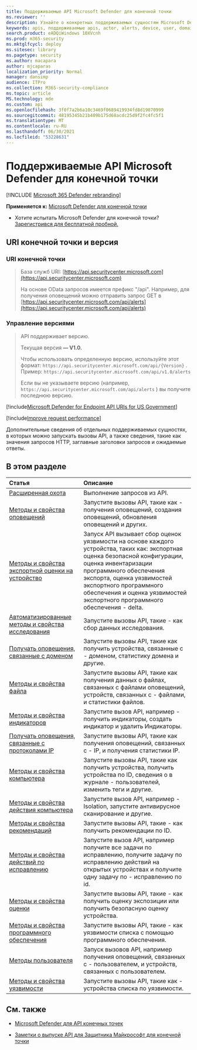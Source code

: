```yaml
---
title: Поддерживаемые API Microsoft Defender для конечной точки
ms.reviewer: ''
description: Узнайте о конкретных поддерживаемых сущностям Microsoft Defender для конечных точек, куда можно создавать вызовы API.
keywords: apis, поддерживаемые apis, actor, alerts, device, user, domain, ip, file, advanced queries, advanced hunting
search.product: eADQiWindows 10XVcnh
ms.prod: m365-security
ms.mktglfcycl: deploy
ms.sitesec: library
ms.pagetype: security
ms.author: macapara
author: mjcaparas
localization_priority: Normal
manager: dansimp
audience: ITPro
ms.collection: M365-security-compliance
ms.topic: article
MS.technology: mde
ms.custom: api
ms.openlocfilehash: 3f0f7a2b6a10c3469f0689419934fd8d19070999
ms.sourcegitcommit: 48195345b21b409b175d68acdc25d9f2fc4fc5f1
ms.translationtype: MT
ms.contentlocale: ru-RU
ms.lasthandoff: 06/30/2021
ms.locfileid: "53228631"
---
```

# <a name="supported-microsoft-defender-for-endpoint-apis"></a>Поддерживаемые API Microsoft Defender для конечной точки

[!INCLUDE [Microsoft 365 Defender rebranding](../../includes/microsoft-defender.md)]

**Применяется к:** [Microsoft Defender для конечной точки](https://go.microsoft.com/fwlink/?linkid=2154037)

- Хотите испытать Microsoft Defender для конечной точки? [Зарегистрився для бесплатной пробной.](https://www.microsoft.com/microsoft-365/windows/microsoft-defender-atp?ocid=docs-wdatp-exposedapis-abovefoldlink)

## <a name="endpoint-uri-and-versioning"></a>URI конечной точки и версия

### <a name="endpoint-uri"></a>URI конечной точки

> База служб URI: [https://api.securitycenter.microsoft.com](https://api.securitycenter.microsoft.com)
>
> На основе OData запросов имеется префикс "/api". Например, для получения оповещений можно отправить запрос GET в [https://api.securitycenter.microsoft.com/api/alerts](https://api.securitycenter.microsoft.com/api/alerts)

### <a name="versioning"></a>Управление версиями

> API поддерживает версию.
>
> Текущая версия **— V1.0.**
>
> Чтобы использовать определенную версию, используйте этот формат: `https://api.securitycenter.microsoft.com/api/{Version}` . Пример: `https://api.securitycenter.microsoft.com/api/v1.0/alerts`
>
> Если вы не указываете версию (например, `https://api.securitycenter.microsoft.com/api/alerts` ) вы получите последнюю версию.

[!include[Microsoft Defender for Endpoint API URIs for US Government](../../includes/microsoft-defender-api-usgov.md)]

[!include[Improve request performance](../../includes/improve-request-performance.md)]

Дополнительные сведения об отдельных поддерживаемых сущностях, в которых можно запускать вызовы API, а также сведения, такие как значения запросов HTTP, заглавные заголовки запросов и ожидаемые ответы.

## <a name="in-this-section"></a>В этом разделе

Статья | Описание
:---|:---
[Расширенная охота](run-advanced-query-api.md) | Выполнение запросов из API.
[Методы и свойства оповещений](alerts.md) | Запустите вызовы API, такие как \- получения оповещений, создания оповещений, обновления оповещений и других.
[Методы и свойства экспортной оценки на устройство](get-assessment-methods-properties.md) | Запуск API вызывает сбор оценок уязвимости на основе каждого устройства, таких как: экспортная оценка безопасной конфигурации, оценка инвентаризации программного обеспечения экспорта, оценка уязвимостей экспортного программного обеспечения и оценка уязвимостей экспортного программного обеспечения \- delta.
[Автоматизированные методы и свойства исследования](investigation.md) | Запустите вызовы API, такие \- как сбор данных исследования.
[Получать оповещения, связанные с доменом](get-domain-related-alerts.md) | Запустите вызовы API, такие как получить устройства, связанные с \- доменом, статистику домена и другие.
[Методы и свойства файла](files.md) | Запустите вызовы API, такие как получения данных о файлах, связанных с файлами оповещений, устройств, связанных с \- файлами, и статистики файлов.
[Методы и свойства индикаторов](ti-indicator.md) | Запустите вызов API, например \- получить индикаторы, создать индикатор и удалить Индикаторы.
[Получать оповещения, связанные с протоколами IP](get-ip-related-alerts.md) | Запустите вызовы API, такие как получения оповещений, связанных с \- IP, и получения статистики IP.
[Методы и свойства компьютера](machine.md) | Запустите вызовы API, такие как получить устройства, получить устройства по ID, сведения о в журнале \- пользователей, изменить теги и другие.
[Методы и свойства действия компьютера](machineaction.md) | Запустите вызов API, например \- Isolation, запустите антивирусное сканирование и другие.
[Методы и свойства рекомендаций](recommendation.md) | Запустите вызовы API, такие \- как получить рекомендации по ID.
[Методы и свойства действий по исправлению](get-remediation-methods-properties.md) | Запустите вызов API, например получите все задачи по исправлению, получите задачу по исправлению действий на открытых устройствах и получите одну задачу по \- исправлению по id.
[Методы и свойства оценки](score.md) | Запустите вызовы API, такие \- как получить оценку экспозиции или получить безопасную оценку устройства.
[Методы и свойства программного обеспечения](software.md) | Запустите вызовы API, такие \- как уязвимости списка с помощью программного обеспечения.
[Методы пользователя](user.md) | Запуск вызовов API, например получения оповещений, связанных с \- пользователем, и устройств, связанных с пользователем.
[Методы и свойства уязвимости](vulnerability.md) | Запустите вызовы API, такие как \- устройства списка по уязвимости.

## <a name="see-also"></a>См. также

- [Microsoft Defender для API конечных точек](apis-intro.md)

- [Заметки о выпуске API для Защитника Майкрософт для конечной точки](api-release-notes.md)

